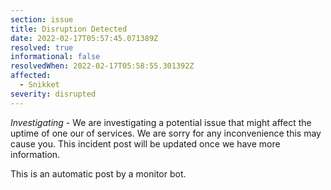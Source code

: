 ```yaml
---
section: issue
title: Disruption Detected
date: 2022-02-17T05:57:45.071389Z
resolved: true
informational: false
resolvedWhen: 2022-02-17T05:58:55.301392Z
affected:
  - Snikket
severity: disrupted
---
```

*Investigating* - We are investigating a potential issue that might affect the uptime of one our of services. We are sorry for any inconvenience this may cause you. This incident post will be updated once we have more information.

This is an automatic post by a monitor bot.
        